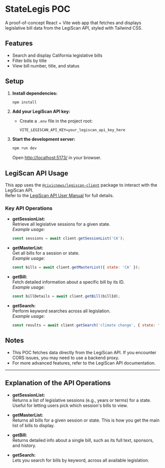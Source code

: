 # StateLegis POC

A proof-of-concept React + Vite web app that fetches and displays legislative bill data from the LegiScan API, styled with Tailwind CSS.

## Features

- Search and display California legislative bills
- Filter bills by title
- View bill number, title, and status

## Setup

1. **Install dependencies:**
   ```sh
   npm install
   ```

2. **Add your LegiScan API key:**
   - Create a `.env` file in the project root:
     ```
     VITE_LEGISCAN_API_KEY=your_legiscan_api_key_here
     ```

3. **Start the development server:**
   ```sh
   npm run dev
   ```
   Open [http://localhost:5173/](http://localhost:5173/) in your browser.

## LegiScan API Usage

This app uses the [`@civicnews/legiscan-client`](https://www.npmjs.com/package/@civicnews/legiscan-client) package to interact with the LegiScan API.  
Refer to the [LegiScan API User Manual](https://legiscan.com/misc/LegiScan_API_User_Manual.pdf) for full details.

### Key API Operations

- **getSessionList:**  
  Retrieve all legislative sessions for a given state.  
  _Example usage:_  
  ```js
  const sessions = await client.getSessionList('CA');
  ```

- **getMasterList:**  
  Get all bills for a session or state.  
  _Example usage:_  
  ```js
  const bills = await client.getMasterList({ state: 'CA' });
  ```

- **getBill:**  
  Fetch detailed information about a specific bill by its ID.  
  _Example usage:_  
  ```js
  const billDetails = await client.getBill(billId);
  ```

- **getSearch:**  
  Perform keyword searches across all legislation.  
  _Example usage:_  
  ```js
  const results = await client.getSearch('climate change', { state: 'CA' });
  ```

## Notes

- This POC fetches data directly from the LegiScan API. If you encounter CORS issues, you may need to use a backend proxy.
- For more advanced features, refer to the LegiScan API documentation.

---

## Explanation of the API Operations

- **getSessionList:**  
  Returns a list of legislative sessions (e.g., years or terms) for a state. Useful for letting users pick which session's bills to view.

- **getMasterList:**  
  Returns all bills for a given session or state. This is how you get the main list of bills to display.

- **getBill:**  
  Returns detailed info about a single bill, such as its full text, sponsors, and history.

- **getSearch:**  
  Lets you search for bills by keyword, across all available legislation. 